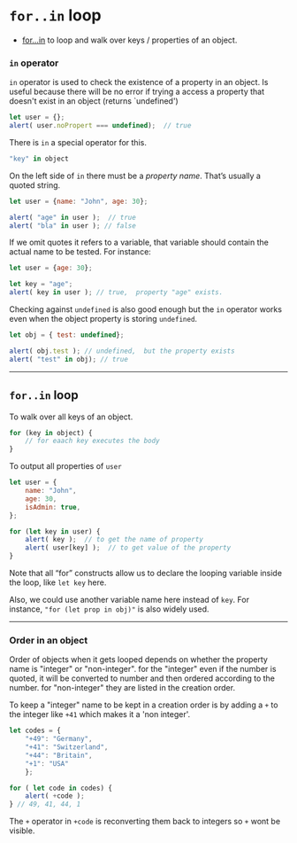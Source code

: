 
# `for..in` loop
- [for…in](https://javascript.info/object#forin) to loop and walk over keys / properties of an object.

### `in` operator
`in` operator is used to check the existence of a property in an object. Is useful because there will be no error if trying a access a property that doesn't exist in an object (returns `undefined')
```js
let user = {};
alert( user.noPropert === undefined);  // true
```

There is `in` a special operator for this.
```js
"key" in object
```
On the left side of `in` there must be a _property name_. That’s usually a quoted string.
```js
let user = {name: "John", age: 30};

alert( "age" in user );  // true
alert( "bla" in user ); // false
```
If we omit quotes it refers to a variable, that variable should contain the actual name to be tested. For instance:
```js
let user = {age: 30};

let key = "age";
alert( key in user ); // true,  property "age" exists.
```

Checking against `undefined` is also good enough but the `in` operator works even when the object property is storing `undefined`.
```js
let obj = { test: undefined};

alert( obj.test ); // undefined,  but the property exists
alert( "test" in obj); // true
```
___

## `for..in` loop

To walk over all keys of an object.
```js
for (key in object) {
	// for eaach key executes the body
}
```
To output all properties of `user`
```js
let user = {
	name: "John",
	age: 30,
	isAdmin: true,
};

for (let key in user) {
	alert( key );  // to get the name of property
	alert( user[key] );  // to get value of the property
}
```
Note that all “for” constructs allow us to declare the looping variable inside the loop, like `let key` here.

Also, we could use another variable name here instead of `key`. For instance, `"for (let prop in obj)"` is also widely used.


___

### Order in an object

Order of objects when it gets looped depends on whether the property name is "integer" or "non-integer".
for the "integer" even if the number is quoted, it will be converted to number and then ordered according to the number.
for "non-integer" they are listed in the creation order.

To keep a "integer" name to be kept in a creation order is by adding a `+` to the integer like `+41` which makes it a 'non integer'.

```js
let codes = {
	"+49": "Germany",
	"+41": "Switzerland",
	"+44": "Britain",
	"+1": "USA"
	};

for ( let code in codes) {
	alert( +code );
} // 49, 41, 44, 1
```

The `+` operator in `+code` is reconverting them back to integers so `+` wont be visible.